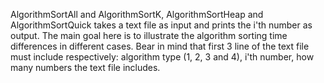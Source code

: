AlgorithmSortAll and AlgorithmSortK, AlgorithmSortHeap and AlgorithmSortQuick takes a text file as input and prints the i'th number as output. 
The main goal here is to illustrate the algorithm sorting time differences in different cases.
Bear in mind that first 3 line of the text file must include respectively: algorithm type (1, 2, 3 and 4), i'th number, how many numbers the text file includes.
